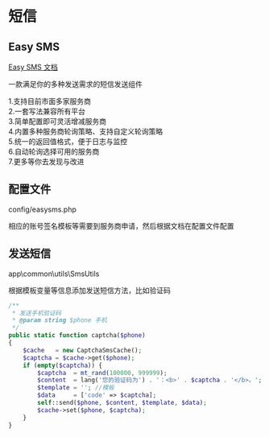 # 短信

## Easy SMS

[Easy SMS 文档](https://gitee.com/skyselang/easy-sms)

一款满足你的多种发送需求的短信发送组件

1.支持目前市面多家服务商  
2.一套写法兼容所有平台  
3.简单配置即可灵活增减服务商  
4.内置多种服务商轮询策略、支持自定义轮询策略  
5.统一的返回值格式，便于日志与监控  
6.自动轮询选择可用的服务商  
7.更多等你去发现与改进

## 配置文件

config/easysms.php

相应的账号签名模板等需要到服务商申请，然后根据文档在配置文件配置

## 发送短信

app\common\utils\SmsUtils

根据模板变量等信息添加发送短信方法，比如验证码

```php
/**
 * 发送手机验证码
 * @param string $phone 手机
 */
public static function captcha($phone)
{
    $cache   = new CaptchaSmsCache();
    $captcha = $cache->get($phone);
    if (empty($captcha)) {
        $captcha  = mt_rand(100000, 999999);
        $content  = lang('您的验证码为') . '：<b>' . $captcha . '</b>。';
        $template = ''; //模板
        $data     = ['code' => $captcha];
        self::send($phone, $content, $template, $data);
        $cache->set($phone, $captcha);
    }
}
```
